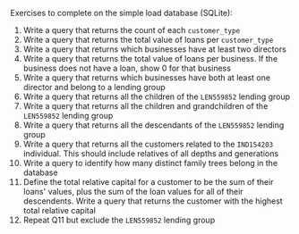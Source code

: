 Exercises to complete on the simple load database (SQLite):

1. Write a query that returns the count of each `customer_type`
2. Write a query that returns the total value of loans per `customer_type`
3. Write a query that returns which businesses have at least two directors
4. Write a query that returns the total value of loans per business. If the business does not have a loan, show 0 for that business
5. Write a query that returns which businesses have both at least one director and belong to a lending group
6. Write a query that returns all the children of the `LEN559852` lending group
7. Write a query that returns all the children and grandchildren of the `LEN559852` lending group
8. Write a query that returns all the descendants of the `LEN559852` lending group
9. Write a query that returns all the customers related to the `IND154203` individual. This should include relatives of all depths and generations
10. Write a query to identify how many distinct family trees belong in the database
11. Define the total relative capital for a customer to be the sum of their loans' values, plus the sum of the loan values for all of their descendents. Write a query that returns the customer with the highest total relative capital
12. Repeat Q11 but exclude the `LEN559852` lending group

